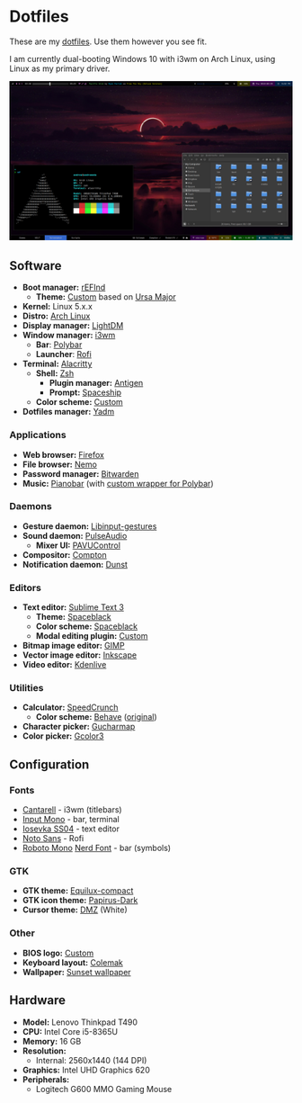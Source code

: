 # Dotfiles

These are my [dotfiles](https://askubuntu.com/questions/94780/what-are-dot-files). Use them however you see fit.

I am currently dual-booting Windows 10 with i3wm on Arch Linux, using Linux as my primary driver.

![i3wm on Arch, 2019-08-29](.readme_content/screenshot_2019-08-29.png)

## Software

* **Boot manager:** [rEFInd][refind]
    * **Theme:** [Custom][custom-refind-theme] based on [Ursa Major][ursa-major-refind-theme]
* **Kernel:** Linux 5.x.x
* **Distro:** [Arch Linux][arch-linux]
* **Display manager:** [LightDM][lightdm]
* **Window manager:** [i3wm][i3wm]
    * **Bar**: [Polybar][polybar]
    * **Launcher**: [Rofi][rofi]
* **Terminal:** [Alacritty][alacritty]
    * **Shell:** [Zsh][zsh]
        * **Plugin manager:** [Antigen][antigen]
        * **Prompt:** [Spaceship][spaceship-prompt]
    * **Color scheme:** [Custom][custom-terminal-colors]
* **Dotfiles manager:** [Yadm][yadm]

[refind]: https://www.rodsbooks.com/refind/
[custom-refind-theme]: https://github.com/HactarCE/Arch-Install-Scripts/tree/master/refind/themes/hactar-rEFInd
[ursa-major-refind-theme]: https://github.com/kgoettler/ursamajor-rEFInd
[arch-linux]: https://www.archlinux.org/
[lightdm]: https://github.com/canonical/lightdm
[i3wm]: https://i3wm.org/
[polybar]: https://polybar.github.io/
[rofi]: https://github.com/davatorium/rofi
[alacritty]: https://github.com/jwilm/alacritty
[zsh]: https://www.zsh.org/
[antigen]: http://antigen.sharats.me/
[spaceship-prompt]: https://denysdovhan.com/spaceship-prompt/
[custom-terminal-colors]: https://github.com/HactarCE/dotfiles/blob/master/.config/alacritty/alacritty.yml#L205-L225
[yadm]: https://yadm.io/

### Applications

* **Web browser:** [Firefox][firefox]
* **File browser:** [Nemo][nemo]
* **Password manager:** [Bitwarden][bitwarden]
* **Music:** [Pianobar][pianobar] (with [custom wrapper for Polybar][polianobar])

[firefox]: https://www.mozilla.org/en-US/firefox/
[nemo]: https://github.com/linuxmint/nemo
[bitwarden]: https://bitwarden.com/
[pianobar]: https://6xq.net/pianobar/
[polianobar]: https://github.com/HactarCE/dotfiles/blob/master/.config/pianobar/polianobar.py

### Daemons

* **Gesture daemon:** [Libinput-gestures][libinput-gestures]
* **Sound daemon:** [PulseAudio][pulseaudio]
    * **Mixer UI:** [PAVUControl][pavucontrol]
* **Compositor:** [Compton][compton]
* **Notification daemon:** [Dunst][dunst]

[libinput-gestures]: https://github.com/bulletmark/libinput-gestures
[pulseaudio]: https://www.freedesktop.org/wiki/Software/PulseAudio/
[pavucontrol]: https://freedesktop.org/software/pulseaudio/pavucontrol/
[compton]: https://github.com/yshui/compton
[dunst]: https://dunst-project.org/

### Editors

* **Text editor:** [Sublime Text 3][sublime-text-3]
    * **Theme:** [Spaceblack][st3-spaceblack]
    * **Color scheme:** [Spaceblack][st3-spaceblack]
    * **Modal editing plugin:** [Custom][custom-modal-editing]
* **Bitmap image editor:** [GIMP][gimp]
* **Vector image editor:** [Inkscape][inkscape]
* **Video editor:** [Kdenlive][kdenlive]

[sublime-text-3]: https://www.sublimetext.com/
[st3-spaceblack]: https://packagecontrol.io/packages/Theme%20-%20Spaceblack
[custom-modal-editing]: https://github.com/HactarCE/dotfiles/tree/master/.config/sublime-text-3/Packages/Hactar
[gimp]: https://www.gimp.org/
[inkscape]: https://inkscape.org/
[kdenlive]: https://kdenlive.org/en/

### Utilities

* **Calculator:** [SpeedCrunch][speedcrunch]
    * **Color scheme:** [Behave][custom-behave] ([original][st3-behave])
* **Character picker:** [Gucharmap][gucharmap]
* **Color picker:** [Gcolor3][gcolor3]

[speedcrunch]: https://speedcrunch.org/
[custom-behave]: https://github.com/HactarCE/dotfiles/blob/master/.local/share/SpeedCrunch/color-schemes/Behave.json
[st3-behave]: https://packagecontrol.io/packages/Behave%20Color%20Scheme
[gucharmap]: https://wiki.gnome.org/action/show/Apps/Gucharmap?action=show&redirect=Gucharmap
[gcolor3]: https://www.hjdskes.nl/projects/gcolor3/

## Configuration

### Fonts

* [Cantarell][font-cantarell] - i3wm (titlebars)
* [Input Mono][font-input] - bar, terminal
* [Iosevka SS04][font-iosevka] - text editor
* [Noto Sans][font-noto-sans] - Rofi
* [Roboto Mono][font-roboto-mono] [Nerd Font][nerd-font] - bar (symbols)

[font-cantarell]: https://fonts.google.com/specimen/Cantarell
[font-input]: https://input.fontbureau.com/
[font-iosevka]: https://typeof.net/Iosevka/
[font-noto-sans]: https://www.google.com/get/noto/
[font-roboto-mono]: https://fonts.google.com/specimen/Roboto+Mono
[nerd-font]: https://www.nerdfonts.com/

### GTK

* **GTK theme:** [Equilux-compact][equilux-theme]
* **GTK icon theme:** [Papirus-Dark][papirus-icon-theme]
* **Cursor theme:** [DMZ][dmz-cursors] (White)

[equilux-theme]: https://github.com/ddnexus/equilux-theme
[papirus-icon-theme]: https://github.com/PapirusDevelopmentTeam/papirus-icon-theme/
[dmz-cursors]: https://github.com/ganwell/dmz-cursors

### Other

* **BIOS logo:** [Custom][bios-logo]
* **Keyboard layout:** [Colemak][colemak]
* **Wallpaper:** [Sunset wallpaper][wallpaper-sunset]

[bios-logo]: https://github.com/HactarCE/dotfiles/blob/master/Pictures/bios-logo.gif
[colemak]: https://colemak.com/
[wallpaper-sunset]: https://whvn.cc/j5v28q

## Hardware

* **Model:** Lenovo Thinkpad T490
* **CPU:** Intel Core i5-8365U
* **Memory:** 16 GB
* **Resolution:**
    * Internal: 2560x1440 (144 DPI)
* **Graphics:** Intel UHD Graphics 620
* **Peripherals:**
    * Logitech G600 MMO Gaming Mouse
